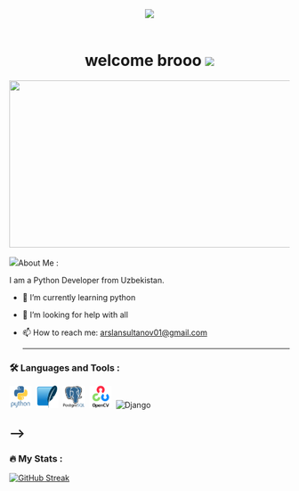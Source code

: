 
<div id="header" align="center">
  <img src="https://media.giphy.com/media/5i7umUqAOYYEw/giphy.gif" width="100"/>
</div>

<div align="center">
  <img src="https://komarev.com/ghpvc/?username=sollex551&style=flat-square&color=blue" alt=""/>
</div>
<div align="center">
  <h1>
    welcome brooo
    <img src="https://media.giphy.com/media/hvRJCLFzcasrR4ia7z/giphy.gif" width="30px"/>
  </h1>
</div>

<div align="center">
  <img src="https://media.giphy.com/media/ICOgUNjpvO0PC/giphy.gif" width="600" height="300"/>
</div>


 <img src="https://media.giphy.com/media/WUlplcMpOCEmTGBtBW/giphy.gif" width="30">About Me :

I am a Python Developer  from Uzbekistan.
- 🌱 I’m currently learning python
- 🤔 I’m looking for help with all
- 📫 How to reach me: arslansultanov01@gmail.com

  ---

### :hammer_and_wrench: Languages and Tools :

<div>
  <img src="https://github.com/devicons/devicon/blob/master/icons/python/python-original-wordmark.svg" title="Python" alt="Python" width="40" height="40"/>&nbsp;
  <img src="https://github.com/devicons/devicon/blob/master/icons/sqlite/sqlite-original.svg" title="SqLite" alt="SqLite" width="40" height="40"/>&nbsp;
  <img src="https://github.com/devicons/devicon/blob/master/icons/postgresql/postgresql-original-wordmark.svg" title="PostGresql" alt="PostGresql" width="40" height="40"/>&nbsp;
  <img src="https://github.com/devicons/devicon/blob/master/icons/opencv/opencv-original-wordmark.svg" title="opencv" alt="opencv" width="40" height="40"/>&nbsp;
  <img src="https://w7.pngwing.com/pngs/415/393/png-transparent-django-plain-logo-icon.png" title="Django" alt="Django" width="40" height="40"/>&nbsp;
  
</div>

-->
---

### :fire: My Stats :

[![GitHub Streak](http://github-readme-streak-stats.herokuapp.com?user=sollex551&theme=dark&background=000000)](https://git.io/streak-stats)
